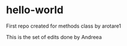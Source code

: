 # hello-world
First repo created for methods class by arotare1

This is the set of edits done by Andreea
